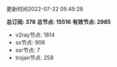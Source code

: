 更新时间2022-07-22 05:45:28

**总订阅: 378**
**总节点: 15516**
**有效节点: 2985**
- v2ray节点: 1814
- ss节点: 906
- ssr节点: 7
- trojan节点: 258
